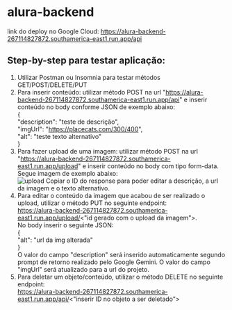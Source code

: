 # alura-backend

link do deploy no Google Cloud: https://alura-backend-267114827872.southamerica-east1.run.app/api

## Step-by-step para testar aplicação:  
1. Utilizar Postman ou Insomnia para testar métodos GET/POST/DELETE/PUT
2. Para inserir conteúdo: utilizar método POST na url "https://alura-backend-267114827872.southamerica-east1.run.app/api" e inserir conteúdo no body conforme JSON de exemplo abaixo:  
     {  
          "description": "teste de descrição",  
          "imgUrl": "https://placecats.com/300/400",  
          "alt": "teste texto alternativo"  
     }  
3. Para fazer upload de uma imagem: utilizar método POST na url "https://alura-backend-267114827872.southamerica-east1.run.app/upload" e inserir conteúdo no body com tipo form-data. Segue imagem de exemplo abaixo:  
![upload](https://github.com/user-attachments/assets/9074b211-06b6-4f86-ba5e-9a2c4f9126d6)
Copiar o ID do response para poder editar a descrição, a url da imagem e o texto alternativo.  
4. Para editar o conteúdo da imagem que acabou de ser realizado o upload, utilizar o método PUT no seguinte endpoint:<br>https://alura-backend-267114827872.southamerica-east1.run.app/upload/<"id gerado com o upload da imagem">.<br>No body inserir o seguinte JSON:  
{  
    "alt": "url da img alterada"  
}   
O valor do campo "description" será inserido automaticamente segundo prompt de retorno realizado pelo Google Gemini. O valor do campo "imgUrl" será atualizado para a url do projeto.    
5. Para deletar um objeto/conteúdo, utilizar o método DELETE no seguinte endpoint:<br>https://alura-backend-267114827872.southamerica-east1.run.app/api/<"inserir ID no objeto a ser deletado">

